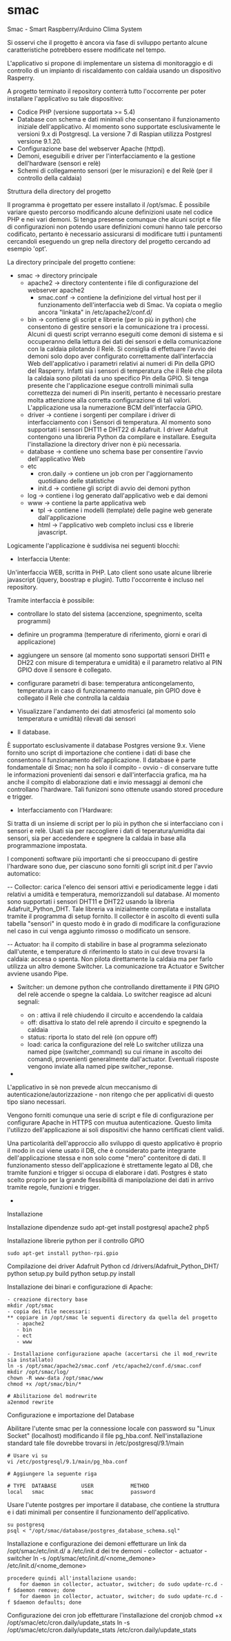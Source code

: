 # smac

Smac - Smart Raspberry/Arduino Clima System

Si osservi che il progetto è ancora via fase di sviluppo pertanto alcune caratteristiche potrebbero essere modificate nel tempo.

L'applicativo si propone di implementare un sistema di monitoraggio e di controllo di un impianto di riscaldamento con caldaia usando un dispositivo Rasperry.

A progetto terminato il repository conterrà tutto l'occorrente per poter installare l'applicativo su tale dispositivo:

- Codice PHP (versione supportata >= 5.4)
- Database con schema e dati minimali che consentano il funzionamento iniziale dell'applicativo.
  Al momento sono supportate esclusivamente le versioni 9.x di Postgresql. La versione 7 di Raspian utilizza Postgresl
  versione 9.1.20.
- Configurazione base del webserver Apache (httpd).
- Demoni, eseguibili e driver per l'interfacciamento e la gestione dell'hardware (sensori e relè)
- Schemi di collegamento sensori (per le misurazioni) e del Relè (per il controllo della caldaia)

Struttura della directory del progetto

Il programma è progettato per essere installato il /opt/smac. È possibile variare questo percorso
modificando alcune definizioni usate nel codice PHP e nei vari demoni. Si tenga presense comunque
che alcuni script e file di configurazioni non potendo usare  definizioni comuni hanno tale percorso
codificato, pertanto è necessario assicurarsi di modificare tutti i puntamenti cercandoli eseguendo
un grep nella directory del progetto cercando ad esempio 'opt'.

La directory principale del progetto contiene:

- smac          -> directory principale
  - apache2     -> directory contentente i file di configurazione del webserver apache2
    - smac.conf -> contiene la definizione del virtual host per il funzionamento dell'interfaccia
                   web di Smac. Va copiata o meglio ancora "linkata" in /etc/apache2/conf.d/
  - bin         -> contiene gli script e librerie (per lo più in python) che consentono di gestire
                   sensori e la comunicazione tra i processi. Alcuni di questi script verranno
                   eseguiti come demoni di sistema e si occuperanno della lettura dei dati dei
                   sensori e della comunicazione con la caldaia pilotando il Relè.
                   Si consiglia di effettuare l'avvio dei demoni solo dopo aver configurato
                   correttamente dall'interfaccia Web dell'applicativo i parametri relativi ai numeri
                   di Pin della GPIO del Rasperry. Infatti sia i sensori di temperatura che il
                   Relè che pilota la caldaia sono pilotati da uno specifico Pin della GPIO.
                   Si tenga presente che l'applicazione esegue controlli minimali sulla correttezza
                   dei numeri di Pin inseriti, pertanto è necessario prestare molta attenzione alla
                   corretta configurazione di tali valori. L'applicazione usa la numerazione BCM
                   dell'interfaccia GPIO.
  - driver      -> contiene i sorgenti per compilare i driver di interfacciamento con i Sensori di
                   temperatura. Al momento sono supportati i sensori DHT11 e DHT22 di Adafruit.
                   I driver Adafruit contengono una libreria Python da compilare e installare.
                   Eseguita l'installazione la directory driver non è più necessaria.
  - database    -> contiene uno schema base per consentire l'avvio dell'applicativo Web
  - etc
    - cron.daily -> contiene un job cron per l'aggiornamento quotidiano delle statistiche
    - init.d    -> contiene gli script di avvio dei demoni python
  - log         -> contiene i log generato dall'applicativo web e dai demoni
  - www         -> contiene la parte applicativa web
    - tpl       -> contiene i modelli (template) delle pagine web generate dall'applicazione
    - html      -> l'applicativo web completo inclusi css e librerie javascript.


Logicamente l'applicazione è suddivisa nei seguenti blocchi:

- Interfaccia Utente:

Un'interfaccia WEB, scritta in PHP. Lato client sono usate alcune librerie javascript (jquery, boostrap e plugin). Tutto l'occorrente è incluso nel repository.

Tramite interfaccia è possibile:

- controllare lo stato del sistema (accenzione, spegnimento, scelta programmi)
- definire un programma (temperature di riferimento, giorni e orari di applicazione)
- aggiungere un sensore (al momento sono supportati sensori DH11 e DH22 con misure di temperatura e umidità) e il parametro relativo al PIN GPIO dove il sensore è collegato.
- configurare parametri di base: temperatura anticongelamento, temperatura in caso di funzionamento manuale, pin GPIO dove è collegato il Relè che controlla la caldaia
- Visualizzare l'andamento dei dati atmosferici (al momento solo temperatura e umidità) rilevati dai sensori

- Il database.

È supportato esclusivamente il database Postgres versione 9.x. Viene fornito uno script di importazione che contiene i dati di base che consentono il funzionamento dell'applicazione. Il database è parte fondamentale di Smac; non ha solo il compito - ovvio - di conservare tutte le informazioni provenienti dai sensori e dall'interfaccia grafica, ma ha anche il compito di elaborazione dati e invio messaggi ai demoni che controllano l'hardware. Tali funizoni sono ottenute usando stored procedure e trigger.

- Interfacciamento con l'Hardware:

Si tratta di un insieme di script per lo più in python che si interfacciano con i sensori e relè. Usati sia per raccogliere i dati di teperatura/umidita dai sensori, sia per accedendere e spegnere la caldaia in base alla programmazione impostata.

I componenti software più importanti che si preoccupano di gestire l'hardware sono due, per ciascuno sono forniti gli script init.d per l'avvio automatico:

-- Collector: carica l'elenco dei sensori attivi e periodicamente legge i dati relativi a umidità e temperatura, memorizzandoli sul database. Al momento sono supportati i sensori DHT11 e DHT22 usando la libreria Adafruit_Python_DHT. Tale libreria va inizialmente compilata e installata tramite il programma di setup fornito. Il collector è in ascolto di eventi sulla tabella "sensori" in questo modo è in grado di modificare la configurazione nel caso in cui venga aggiunto rimosso o modificato un sensore.

-- Actuator: ha il compito di stabilire in base al programma selezionato dall'utente, e temperature di riferimento lo stato in cui deve trovarsi la caldaia: accesa o spenta. Non pilota direttamente la caldaia ma per farlo utilizza un altro demone Switcher. La comunicazione tra Actuator e Switcher avviene usando Pipe.

- Switcher: un demone python che controllando direttamente il PIN GPIO del relè accende o spegne la caldaia. Lo switcher reagisce ad alcuni segnali:
    - on : attiva il relè chiudendo il circuito e accendendo la caldaia
    - off: disattiva lo stato del relè aprendo il circuito e spegnendo la caldaia
    - status: riporta lo stato del relè (on oppure off)
    - load: carica la configurazione del relè
Lo switcher utilizza una named pipe (switcher_command) su cui rimane in ascolto dei comandi, provenienti generalmente dall'actuator. Eventuali risposte vengono inviate alla named pipe switcher_reponse.

-

L'applicativo in sè non prevede alcun meccanismo di autenticazione/autorizzazione - non ritengo che per applicativi di questo tipo siano necessari.

Vengono forniti comunque una serie di script e file di configurazione per configurare Apache in HTTPS con muutua autenticazione. Questo limita l'utilizzo dell'applicazione ai soli dispositivi che hanno certificati client validi.

Una particolarità dell'approccio allo sviluppo di questo applicativo è proprio il modo in cui viene usato il DB, che è considerato parte integrante dell'applicazione stessa e non solo come "mero" contenitore di dati. Il funzionamento stesso dell'applicazione è strettamente legato al DB, che tramite funzioni e trigger si occupa di elaborare i dati. Postgres è stato scelto proprio per la grande flessibilità di manipolazione dei dati in arrivo tramite regole, funzioni e trigger.

-

Installazione

Installazione dipendenze
    sudo apt-get install postgresql apache2 php5

Installazione librerie python per il controllo GPIO

    sudo apt-get install python-rpi.gpio

Compilazione dei driver Adafruit Python
    cd <smac>/drivers/Adafruit_Python_DHT/
    python setup.py build
    python setup.py install

Installazione dei binari e configurazione di Apache:

    - creazione directory base
    mkdir /opt/smac
    - copia dei file necessari:
    ** copiare in /opt/smac le seguenti directory da quella del progetto
       - apache2
       - bin
       - ect
       - www

    - Installazione configurazione apache (accertarsi che il mod_rewrite sia installato)
    ln -s /opt/smac/apache2/smac.conf /etc/apache2/conf.d/smac.conf
    mkdir /opt/smac/log/
    chown -R www-data /opt/smac/www
    chmod +x /opt/smac/bin/*

    # Abilitazione del modrewrite
    a2enmod rewrite

Configurazione e importazione del Database

Abilitare l'utente smac per la connessione locale con password su "Linux Socket" (localhost) modificando il file pg_hba.conf. Nell'installazione standard tale file dovrebbe trovarsi in /etc/postgresql/9.1/main

    # Usare vi su
    vi /etc/postgresql/9.1/main/pg_hba.conf

    # Aggiungere la seguente riga

    # TYPE  DATABASE        USER            METHOD
    local   smac            smac            password

Usare l'utente postgres per importare il database, che contiene la struttura e i dati minimali per consentire il funzionamento dell'applicativo.

    su postgresq
    psql < "/opt/smac/database/postgres_database_schema.sql"

Installazione e configurazione dei demoni
    effetturare un link da /opt/smac/etc/init.d/ a /etc/init.d dei tre demoni
        - collector
        - actuator
        - switcher
    ln -s /opt/smac/etc/init.d/<nome_demone> /etc/init.d/<nome_demone>

    procedere quindi all'installazione usando:
        for daemon in collector, actuator, switcher; do sudo update-rc.d -f $daemon remove; done
        for daemon in collector, actuator, switcher; do sudo update-rc.d -f $daemon defaults; done

Configurazione dei cron job
    effetturare l'installazione del cronjob
    chmod +x /opt/smac/etc/cron.daily/update_stats
    ln -s /opt/smac/etc/cron.daily/update_stats /etc/cron.daily/update_stats

